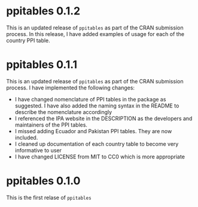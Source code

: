 # ppitables 0.1.2
This is an updated release of `ppitables` as part of the CRAN submission process. In this release, I have added examples of usage for each of the country PPI table.

# ppitables 0.1.1
This is an updated release of `ppitables` as part of the CRAN submission process. I have implemented the following changes:

* I have changed nomenclature of PPI tables in the package as suggested. I have also added the naming syntax in the README to describe the nomenclature
accordingly
* I referenced the IPA website in the DESCRIPTION as the developers and maintainers of the PPI tables.
* I missed adding Ecuador and Pakistan PPI tables. They are now included.
* I cleaned up documentation of each country table to become very informative to user
* I have changed LICENSE from MIT to CC0 which is more appropriate

# ppitables 0.1.0
This is the first relase of `ppitables`

